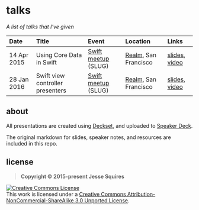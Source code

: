 # talks

*A list of talks that I've given*

| Date          | Title                            | Event                         | Location                          | Links                             |
|:--------------|:---------------------------------|:------------------------------|:----------------------------------|:----------------------------------|
| 14 Apr 2015   | Using Core Data in Swift         | [Swift meetup][event1] (SLUG) | [Realm][location1], San Francisco | [slides][slides1], [video][video1]|
| 28 Jan 2016   | Swift view controller presenters | [Swift meetup][event2] (SLUG) | [Realm][location2], San Francisco | [slides][slides2], [video][video2]|

## about

All presentations are created using [Deckset](http://www.decksetapp.com), and uploaded to [Speaker Deck](https://speakerdeck.com/jessesquires). 

The original markdown for slides, speaker notes, and resources are included in this repo.

## license

>**Copyright &copy; 2015-present Jesse Squires**

<a rel="license" href="http://creativecommons.org/licenses/by-nc-sa/3.0"><img alt="Creative Commons License" style="border-width:0" src="http://i.creativecommons.org/l/by-nc-sa/3.0/88x31.png" /></a><br />This work is licensed under a <a rel="license" href="http://creativecommons.org/licenses/by-nc-sa/3.0">Creative Commons Attribution-NonCommercial-ShareAlike 3.0 Unported License</a>.

[slides1]:https://speakerdeck.com/jessesquires/using-core-data-in-swift
[event1]:https://www.meetup.com/swift-language/events/220612410/
[location1]:https://realm.io
[video1]:https://realm.io/news/jesse-squires-core-data-swift

[slides2]:https://speakerdeck.com/jessesquires/
[event2]:https://www.meetup.com/swift-language/events/227833264/
[location2]:https://realm.io
[video2]:https://realm.io/news
